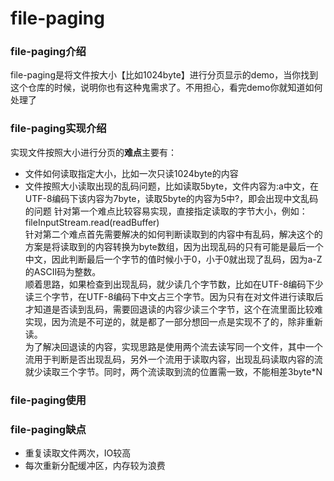 # file-paging

### file-paging介绍
file-paging是将文件按大小【比如1024byte】进行分页显示的demo，当你找到这个仓库的时候，说明你也有这种鬼需求了。不用担心，看完demo你就知道如何处理了

### file-paging实现介绍
实现文件按照大小进行分页的**难点**主要有：
- 文件如何读取指定大小，比如一次只读1024byte的内容
- 文件按照大小读取出现的乱码问题，比如读取5byte，文件内容为:a中文，在UTF-8编码下该内容为7byte，读取5byte的内容为5中?，即会出现中文乱码的问题
针对第一个难点比较容易实现，直接指定读取的字节大小，例如：fileInputStream.read(readBuffer)  
针对第二个难点首先需要解决的如何判断读取到的内容中有乱码，解决这个的方案是将读取到的内容转换为byte数组，因为出现乱码的只有可能是最后一个中文，因此判断最后一个字节的值时候小于0，小于0就出现了乱码，因为a-Z的ASCII码为整数。  
顺着思路，如果检查到出现乱码，就少读几个字节数，比如在UTF-8编码下少读三个字节，在UTF-8编码下中文占三个字节。因为只有在对文件进行读取后才知道是否读到乱码，需要回退读的内容少读三个字节，这个在流里面比较难实现，因为流是不可逆的，就是都了一部分想回一点是实现不了的，除非重新读。  
为了解决回退读的内容，实现思路是使用两个流去读写同一个文件，其中一个流用于判断是否出现乱码，另外一个流用于读取内容，出现乱码读取内容的流就少读取三个字节。同时，两个流读取到流的位置需一致，不能相差3byte*N

### file-paging使用

### file-paging缺点
- 重复读取文件两次，IO较高
- 每次重新分配缓冲区，内存较为浪费
                  